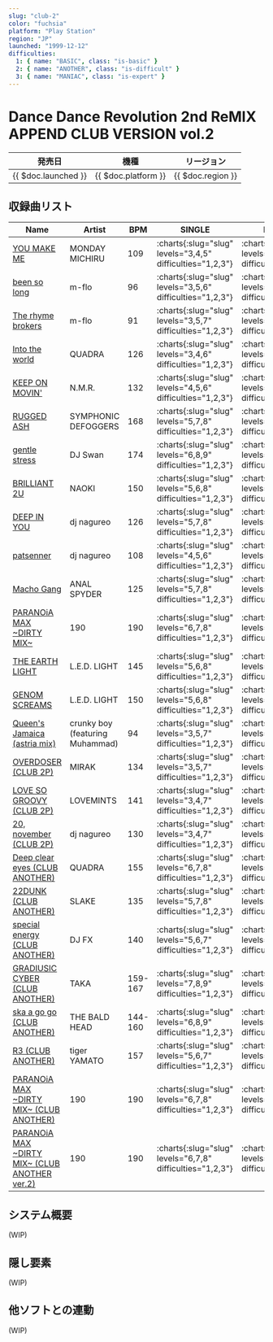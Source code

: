 ```yaml
---
slug: "club-2"
color: "fuchsia"
platform: "Play Station"
region: "JP"
launched: "1999-12-12"
difficulties:
  1: { name: "BASIC", class: "is-basic" }
  2: { name: "ANOTHER", class: "is-difficult" }
  3: { name: "MANIAC", class: "is-expert" }
---
```


# Dance Dance Revolution 2nd ReMIX APPEND CLUB VERSION vol.2

|発売日|機種|リージョン|
|------|----|---------|
|{{ $doc.launched }}|{{ $doc.platform }}|{{ $doc.region }}|

## 収録曲リスト

|Name|Artist|BPM|SINGLE|DOUBLE|
|----|------|---|------|------|
|[YOU MAKE ME](/songs/you-make-me)|MONDAY MICHIRU|109|:charts{:slug="slug" levels="3,4,5" difficulties="1,2,3"}|:charts{:slug="slug" levels="4,5" difficulties="1,2"}|
|[been so long](/songs/been-so-long)|m-flo|96|:charts{:slug="slug" levels="3,5,6" difficulties="1,2,3"}|:charts{:slug="slug" levels="3,6" difficulties="1,2"}|
|[The rhyme brokers](/songs/the-rhyme-brokers)|m-flo|91|:charts{:slug="slug" levels="3,5,7" difficulties="1,2,3"}|:charts{:slug="slug" levels="5,7" difficulties="1,2"}|
|[Into the world](/songs/into-the-world)|QUADRA|126|:charts{:slug="slug" levels="3,4,6" difficulties="1,2,3"}|:charts{:slug="slug" levels="4,6" difficulties="1,2"}|
|[KEEP ON MOVIN'](/songs/keep-on-movin)|N.M.R.|132|:charts{:slug="slug" levels="4,5,6" difficulties="1,2,3"}|:charts{:slug="slug" levels="4,6" difficulties="1,2"}|
|[RUGGED ASH](/songs/rugged-ash)|SYMPHONIC DEFOGGERS|168|:charts{:slug="slug" levels="5,7,8" difficulties="1,2,3"}|:charts{:slug="slug" levels="5,7" difficulties="1,2"}|
|[gentle stress](/songs/gentle-stress)|DJ Swan|174|:charts{:slug="slug" levels="6,8,9" difficulties="1,2,3"}|:charts{:slug="slug" levels="6,8" difficulties="1,2"}|
|[BRILLIANT 2U](/songs/brilliant-2u)|NAOKI|150|:charts{:slug="slug" levels="5,6,8" difficulties="1,2,3"}|:charts{:slug="slug" levels="5,7" difficulties="1,2"}|
|[DEEP IN YOU](/songs/deep-in-you)|dj nagureo|126|:charts{:slug="slug" levels="5,7,8" difficulties="1,2,3"}|:charts{:slug="slug" levels="5,8" difficulties="1,2"}|
|[patsenner](/songs/patsenner)|dj nagureo|108|:charts{:slug="slug" levels="4,5,6" difficulties="1,2,3"}|:charts{:slug="slug" levels="5,7" difficulties="1,2"}|
|[Macho Gang](/songs/macho-gang)|ANAL SPYDER|125|:charts{:slug="slug" levels="5,7,8" difficulties="1,2,3"}|:charts{:slug="slug" levels="7,8" difficulties="1,2"}|
|[PARANOiA MAX \~DIRTY MIX\~](/songs/paranoia-max)|190|190|:charts{:slug="slug" levels="6,7,8" difficulties="1,2,3"}|:charts{:slug="slug" levels="7,9" difficulties="1,2"}|
|[THE EARTH LIGHT](/songs/the-earth-light)|L.E.D. LIGHT|145|:charts{:slug="slug" levels="5,6,8" difficulties="1,2,3"}|:charts{:slug="slug" levels="6,8" difficulties="1,2"}|
|[GENOM SCREAMS](/songs/genom-screams)|L.E.D. LIGHT|150|:charts{:slug="slug" levels="5,6,8" difficulties="1,2,3"}|:charts{:slug="slug" levels="6,8" difficulties="1,2"}|
|[Queen's Jamaica (astria mix)](/songs/queens-jamaica)|crunky boy (featuring Muhammad)|94|:charts{:slug="slug" levels="3,5,7" difficulties="1,2,3"}|:charts{:slug="slug" levels="4,7" difficulties="1,2"}|
|[OVERDOSER (CLUB 2P)](/songs/overdoser-2p)|MIRAK|134|:charts{:slug="slug" levels="3,5,7" difficulties="1,2,3"}|:charts{:slug="slug" levels="4,7" difficulties="1,2"}|
|[LOVE SO GROOVY (CLUB 2P)](/songs/love-so-groovy-2p)|LOVEMINTS|141|:charts{:slug="slug" levels="3,4,7" difficulties="1,2,3"}|:charts{:slug="slug" levels="4,7" difficulties="1,2"}|
|[20, november (CLUB 2P)](/songs/20-november-2p)|dj nagureo|130|:charts{:slug="slug" levels="3,4,7" difficulties="1,2,3"}|:charts{:slug="slug" levels="4,7" difficulties="1,2"}|
|[Deep clear eyes (CLUB ANOTHER)](/songs/deep-clear-eyes-another)|QUADRA|155|:charts{:slug="slug" levels="6,7,8" difficulties="1,2,3"}|:charts{:slug="slug" levels="6,7" difficulties="1,2"}|
|[22DUNK (CLUB ANOTHER)](/songs/22dunk-another)|SLAKE|135|:charts{:slug="slug" levels="5,7,8" difficulties="1,2,3"}|:charts{:slug="slug" levels="5,8" difficulties="1,2"}|
|[special energy (CLUB ANOTHER)](/songs/special-energy-another)|DJ FX|140|:charts{:slug="slug" levels="5,6,7" difficulties="1,2,3"}|:charts{:slug="slug" levels="6,7" difficulties="1,2"}|
|[GRADIUSIC CYBER (CLUB ANOTHER)](/songs/gradiusic-cyber-another)|TAKA|159-167|:charts{:slug="slug" levels="7,8,9" difficulties="1,2,3"}|:charts{:slug="slug" levels="7,9" difficulties="1,2"}|
|[ska a go go (CLUB ANOTHER)](/songs/ska-a-go-go-another)|THE BALD HEAD|144-160|:charts{:slug="slug" levels="6,8,9" difficulties="1,2,3"}|:charts{:slug="slug" levels="6,8" difficulties="1,2"}|
|[R3 (CLUB ANOTHER)](/songs/r3-another)|tiger YAMATO|157|:charts{:slug="slug" levels="5,6,7" difficulties="1,2,3"}|:charts{:slug="slug" levels="6,8" difficulties="1,2"}|
|[PARANOiA MAX \~DIRTY MIX\~ (CLUB ANOTHER)](/songs/paranoia-max)|190|190|:charts{:slug="slug" levels="6,7,8" difficulties="1,2,3"}|:charts{:slug="slug" levels="7,9" difficulties="1,2"}|
|[PARANOiA MAX \~DIRTY MIX\~ (CLUB ANOTHER ver.2)](/songs/paranoia-max)|190|190|:charts{:slug="slug" levels="6,7,8" difficulties="1,2,3"}|:charts{:slug="slug" levels="7,9" difficulties="1,2"}|

## システム概要

(WIP)

## 隠し要素

(WIP)

## 他ソフトとの連動

(WIP)
